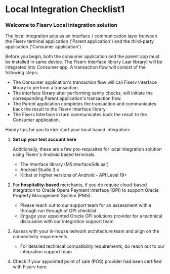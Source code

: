 # Local Integration Checklist1

### Welcome to Fiserv Local integration solution

The local integration acts as an interface / communication layer between the Fiserv terminal application ('Parent application') and the third-party application ('Consumer application').<BR/> 

Before you begin, both the consumer application and the parent app must be installed in same device. The Fiserv Interface library (.aar library) will be integrated into Consumer app. A transaction flow will consist of the following steps:<BR/>

 - The Consumer application's transaction flow will call Fiserv Interface library to perform a transaction.
 - The interface library after performing sanity checks, will initiate the corresponding Parent application's transaction flow.
 - The Parent application completes the transaction and communicates back the result to the Fiserv Interface library.
 - The Fiserv Interface in turn communicates back the result to the Consumer application.

Handy tips for you to kick start your local based integration:

1) <B>Set up your test account here</B>

   Additionally, these are a few pre-requisites for local integration solution using Fiserv's Android based terminals.

      - The Interface library (MSInterfaceSdk.aar)
      - Android Studio 3.x
      - Kitkat or higher versions of Android - API Level 19+

  2) For <B>hospitality-based</B> merchants, if you do require cloud-based integration to Oracle Opera Payment Interface (OPI) to 
   support Oracle Property Management System (PMS).

      - Please reach out to our support team for an assessment with a through run through of OPI checklist
      - Engage your appointed Oracle OPI solutions provider for a technical discussion with our integration support team

  3) Assess with your in-house network architecture team and align on the connectivity requirements

      - For detailed technical compatibility requirements, do reach out to our integration support team

  4) Check if your appointed point of sale (POS) provider had been certified with Fiserv here.




 











